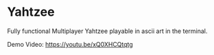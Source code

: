 # Yahtzee
Fully functional Multiplayer Yahtzee playable in ascii art in the terminal. 

Demo Video: https://youtu.be/xQ0XHCQtqtg
